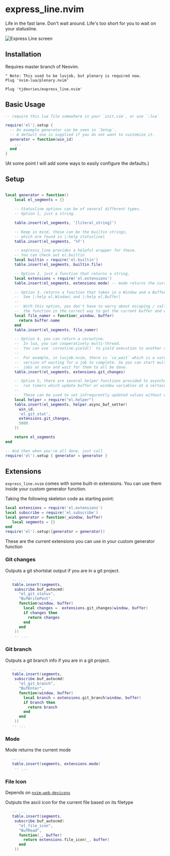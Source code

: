 # express_line.nvim


Life in the fast lane. Don't wait around. Life's too short for you to wait on your statusline.

![Express Line screen](https://raw.githubusercontent.com/tjdevries/media.repo/master/express_line.nvim/rocker_express.png)

## Installation

Requires master branch of Neovim.

```vim
" Note: This used to be luvjob, but plenary is required now.
Plug 'nvim-lua/plenary.nvim'

Plug 'tjdevries/express_line.nvim'
```

## Basic Usage

```lua
-- require this lua file somewhere in your `init.vim`, or use `:lua`

require('el').setup {
  -- An example generator can be seen in `Setup`.
  -- A default one is supplied if you do not want to customize it.
  generator = function(win_id)
    ...
  end
}
```

(At some point I will add some ways to easily configure the defaults.)

## Setup

```lua

local generator = function()
    local el_segments = {}

    -- Statusline options can be of several different types.
    -- Option 1, just a string.

    table.insert(el_segments, '[literal_string]')

    -- Keep in mind, these can be the builtin strings,
    -- which are found in |:help statusline|
    table.insert(el_segments, '%f')

    -- expresss_line provides a helpful wrapper for these.
    -- You can check out el.builtin
    local builtin = require('el.builtin')
    table.insert(el_segments, builtin.file)

    -- Option 2, just a function that returns a string.
    local extensions = require('el.extensions')
    table.insert(el_segments, extensions.mode) -- mode returns the current mode.

    -- Option 3, returns a function that takes in a Window and a Buffer.
    --  See |:help el.Window| and |:help el.Buffer|
    --
    --  With this option, you don't have to worry about escaping / calling
    --  the function in the correct way to get the current buffer and window.
    local file_namer = function(_window, buffer)
      return buffer.name
    end
    table.insert(el_segments, file_namer)

    -- Option 4, you can return a coroutine.
    --  In lua, you can cooperatively multi-thread.
    --  You can use `coroutine.yield()` to yield execution to another coroutine.
    --
    --  For example, in luvjob.nvim, there is `co_wait` which is a coroutine
    --  version of waiting for a job to complete. So you can start multiple
    --  jobs at once and wait for them to all be done.
    table.insert(el_segments, extensions.git_changes)

    -- Option 5, there are several helper functions provided to asynchronously
    --  run timers which update buffer or window variables at a certain frequency.
    --
    --  These can be used to set infrequrently updated values without waiting.
    local helper = require("el.helper")
    table.insert(el_segments, helper.async_buf_setter(
      win_id,
      'el_git_stat',
      extensions.git_changes,
      5000
    ))

    return el_segments
end

-- And then when you're all done, just call
require('el').setup { generator = generator }
```

## Extensions

`express_line.nvim` comes with some built-in extensions. You can use them inside your custom generator function.

Taking the following skeleton code as starting point:

```lua
local extensions = require('el.extensions')
local subscribe = require('el.subscribe')
local generator = function(_window, buffer)
   local segments = {}
end
require('el').setup({generator = generator})
```
These are the current extensions you can use in your custom generator function

### Git changes

Outputs a git shortstat output if you are in a git project.

```lua
   -- ...
   table.insert(segments,
    subscribe.buf_autocmd(
      "el_git_status",
      "BufWritePost",
      function(window, buffer)
        local changes =  extensions.git_changes(window, buffer)
        if changes then
          return changes
        end
      end
    ))
    -- ...
```
### Git branch

Outputs a git branch info if you are in a git project.

```lua
   -- ...
   table.insert(segments,
    subscribe.buf_autocmd(
      "el_git_branch",
      "BufEnter",
      function(window, buffer)
        local branch = extensions.git_branch(window, buffer)
        if branch then
          return branch
        end
      end
    ))
   -- ...
```
### Mode

Mode returns the current mode

```lua
   -- ...
   table.insert(segments, extensions.mode)
    -- ...
```

### File Icon

Depends on [`nvim-web-devicons`](https://github.com/kyazdani42/nvim-web-devicons)

Outputs the ascii icon for the current file based on its filetype

```lua
   -- ...
   table.insert(segments,
    subscribe.buf_autocmd(
      "el_file_icon",
      "BufRead",
      function(_, buffer)
        return extensions.file_icon(_, buffer)
      end
    ))
```
